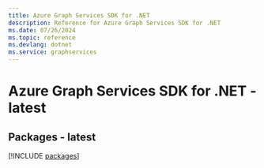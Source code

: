 ```yaml
---
title: Azure Graph Services SDK for .NET
description: Reference for Azure Graph Services SDK for .NET
ms.date: 07/26/2024
ms.topic: reference
ms.devlang: dotnet
ms.service: graphservices
---
```

# Azure Graph Services SDK for .NET - latest
## Packages - latest
[!INCLUDE [packages](graph-services-index.md)]